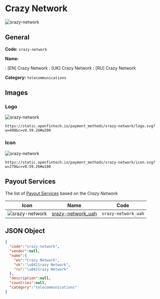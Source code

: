 
# Crazy Network 
![srazy-network](https://static.openfintech.io/payment_methods/srazy-network/logo.svg?w=400&c=v0.59.26#w200)  

## General 
**Code:** `srazy-network` 
 
**Name:** 
 
:	[EN] Crazy Network 
:	[UK] Сrazy Network 
:	[RU] Сrazy Network 
 
**Category:** `telecommunications` 
 

## Images 

### Logo 
![srazy-network](https://static.openfintech.io/payment_methods/srazy-network/logo.svg?w=400&c=v0.59.26#w200)  

```
https://static.openfintech.io/payment_methods/srazy-network/logo.svg?w=400&c=v0.59.26#w200
```  

### Icon 
![srazy-network](https://static.openfintech.io/payment_methods/srazy-network/icon.svg?w=278&c=v0.59.26#w100)  

```
https://static.openfintech.io/payment_methods/srazy-network/icon.svg?w=278&c=v0.59.26#w100
```  

## Payout Services 
 
The list of [Payout Services](/payout-services/) based on the _Crazy Network_ 

|Icon|Name|Code| 
|:---:|:---:|:---:| 
|![srazy-network](https://static.openfintech.io/payout_methods/srazy-network/icon.png?w=278&c=v0.59.26#w40) |[srazy-network_uah](/payout-services/srazy-network_uah/)|`srazy-network_uah`| 
 

## JSON Object 

```json
{
  "code":"srazy-network",
  "vendor":null,
  "name":{
    "en":"Crazy Network",
    "uk":"\u0421razy Network",
    "ru":"\u0421razy Network"
  },
  "description":null,
  "countries":null,
  "category":"telecommunications"
}
```  
